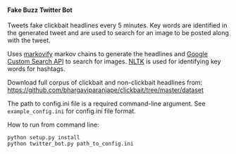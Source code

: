 #### Fake Buzz Twitter Bot
Tweets fake clickbait headlines every 5 minutes. Key words are identified in the generated tweet and are used to search 
for an image to be posted along with the tweet.

Uses [markovify](https://github.com/jsvine/markovify) markov chains to generate the headlines and 
[Google Custom Search API](https://developers.google.com/api-client-library/python/apis/customsearch/v1#sample) to 
search for images. [NLTK](https://www.nltk.org/) is used for identifying key words for hashtags.

Download full corpus of clickbait and non-clickbait headlines from: 
https://github.com/bhargaviparanjape/clickbait/tree/master/dataset

The path to config.ini file is a required command-line argument.
See ```example_config.ini``` for config.ini file format.

How to run from command line:
```
python setup.py install
python twitter_bot.py path_to_config.ini
```


